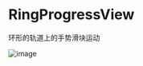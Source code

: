 # RingProgressView
环形的轨道上的手势滑块运动

![image](https://github.com/ButBueatiful/dotvim/raw/master/screenshots/vim-screenshot.jpg)

